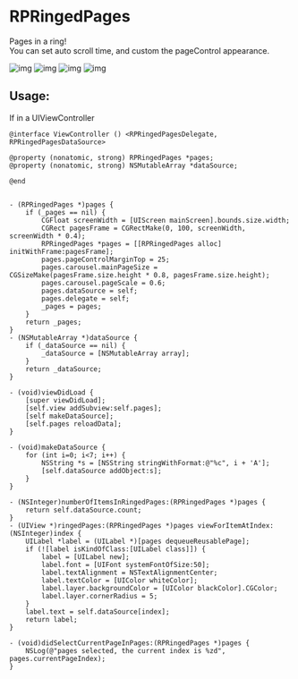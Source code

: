 # RPRingedPages
Pages in a ring!<br>
You can set auto scroll time, and custom the pageControl appearance.<br>

![img](https://github.com/DingHub/ScreenShots/blob/master/RPRingedPages/0.png)
![img](https://github.com/DingHub/ScreenShots/blob/master/RPRingedPages/1.png)
![img](https://github.com/DingHub/ScreenShots/blob/master/RPRingedPages/2.png)
![img](https://github.com/DingHub/ScreenShots/blob/master/RPRingedPages/3.png)

Usage:
---
If in a UIViewController
```
@interface ViewController () <RPRingedPagesDelegate, RPRingedPagesDataSource>

@property (nonatomic, strong) RPRingedPages *pages;
@property (nonatomic, strong) NSMutableArray *dataSource;

@end
        
```
```
- (RPRingedPages *)pages {
    if (_pages == nil) {
        CGFloat screenWidth = [UIScreen mainScreen].bounds.size.width;
        CGRect pagesFrame = CGRectMake(0, 100, screenWidth, screenWidth * 0.4);
        RPRingedPages *pages = [[RPRingedPages alloc] initWithFrame:pagesFrame];
        pages.pageControlMarginTop = 25;
        pages.carousel.mainPageSize = CGSizeMake(pagesFrame.size.height * 0.8, pagesFrame.size.height);
        pages.carousel.pageScale = 0.6;
        pages.dataSource = self;
        pages.delegate = self;
        _pages = pages;
    }
    return _pages;
}
- (NSMutableArray *)dataSource {
    if (_dataSource == nil) {
        _dataSource = [NSMutableArray array];
    }
    return _dataSource;
}

- (void)viewDidLoad {
    [super viewDidLoad];
    [self.view addSubview:self.pages];
    [self makeDataSource];
    [self.pages reloadData];
}

- (void)makeDataSource {
    for (int i=0; i<7; i++) {
        NSString *s = [NSString stringWithFormat:@"%c", i + 'A'];
        [self.dataSource addObject:s];
    }
}

```
```
- (NSInteger)numberOfItemsInRingedPages:(RPRingedPages *)pages {
    return self.dataSource.count;
}
- (UIView *)ringedPages:(RPRingedPages *)pages viewForItemAtIndex:(NSInteger)index {
    UILabel *label = (UILabel *)[pages dequeueReusablePage];
    if (![label isKindOfClass:[UILabel class]]) {
        label = [UILabel new];
        label.font = [UIFont systemFontOfSize:50];
        label.textAlignment = NSTextAlignmentCenter;
        label.textColor = [UIColor whiteColor];
        label.layer.backgroundColor = [UIColor blackColor].CGColor;
        label.layer.cornerRadius = 5;
    }
    label.text = self.dataSource[index];
    return label;
}

- (void)didSelectCurrentPageInPages:(RPRingedPages *)pages {
    NSLog(@"pages selected, the current index is %zd", pages.currentPageIndex);
}
```
